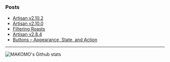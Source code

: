### Posts

<!-- BLOG-POST-LIST:START -->
- [Artisan v2.10.2](https://artisan-roasterscope.blogspot.com/2024/02/artisan-v2102.html)
- [Artisan v2.10.0](https://artisan-roasterscope.blogspot.com/2023/11/artisan-v2100.html)
- [Filtering Roasts](https://doc.artisan.plus/updates/filtering-roasts/)
- [Artisan v2.8.4](https://artisan-roasterscope.blogspot.com/2023/06/artisan-v284.html)
- [Buttons – Appearance, State, and Action](https://artisan-roasterscope.blogspot.com/2023/06/buttons-appearance-state-and-action.html)
<!-- BLOG-POST-LIST:END -->

---

<img align="left" alt="MAKOMO's Github stats" src="https://github-readme-stats.vercel.app/api?username=MAKOMO&show_icons=true&hide_border=true&count_private=true" />
